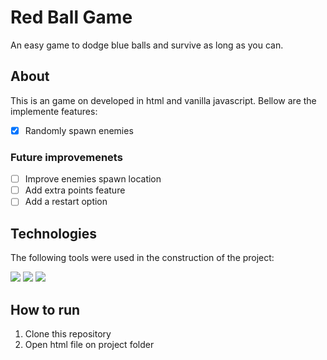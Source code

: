 # Red Ball Game

An easy game to dodge blue balls and survive as long as you can.

## About

This is an game on developed in html and vanilla javascript. Bellow are the implemente features:

- [X] Randomly spawn enemies

### Future improvemenets

- [ ] Improve enemies spawn location
- [ ] Add extra points feature
- [ ] Add a restart option

## Technologies
The following tools were used in the construction of the project: <br>
<p>
    <img src="https://img.shields.io/badge/HTML5-323330?style=for-the-badge&logo=html5&logoColor=white">
    <img src="https://img.shields.io/badge/JavaScript-323330?style=for-the-badge&logo=javascript&logoColor=F7DF1E">
    <img src="https://img.shields.io/badge/CSS3-323330?style=for-the-badge&logo=css3&logoColor=white">
</p>

## How to run

1. Clone this repository
2. Open html file on project folder